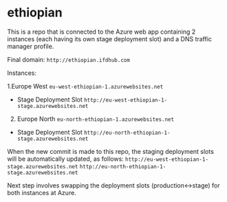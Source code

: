 # ethiopian

This is a repo that is connected to the Azure web app containing 2 instances (each having its own stage deployment slot) and a DNS traffic manager profile.

Final domain: `http://ethiopian.ifdhub.com`

Instances:

1.Europe West `eu-west-ethiopian-1.azurewebsites.net`

* Stage Deployment Slot `http://eu-west-ethiopian-1-stage.azurewebsites.net`

2. Europe North `eu-north-ethiopian-1.azurewebsites.net`

* Stage Deployment Slot `http://eu-north-ethiopian-1-stage.azurewebsites.net`

When the new commit is made to this repo, the staging deployment slots will be automatically updated, as follows: `http://eu-west-ethiopian-1-stage.azurewebsites.net` `http://eu-north-ethiopian-1-stage.azurewebsites.net`

Next step involves swapping the deployment slots (production<->stage) for both instances at Azure.
